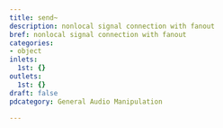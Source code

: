 ```yaml
---
title: send~
description: nonlocal signal connection with fanout
bref: nonlocal signal connection with fanout
categories:
- object
inlets:
  1st: {}
outlets:
  1st: {}
draft: false
pdcategory: General Audio Manipulation

---
```


